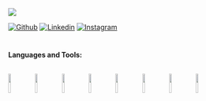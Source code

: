  <img src="https://readme-typing-svg.demolab.com/?lines=Hi%20I'm%20%20Aaryaveer;Learning%20Frontend%20Development;&font=Fira%20Code&center=true&width=440&height=45&color=f75c7e&vCenter=true&pause=1000&size=22" />
 

[![Github](https://img.shields.io/badge/-Github-000?style=flat&logo=Github&logoColor=white)](https://github.com/AKR-2803)
[![Linkedin](https://img.shields.io/badge/-LinkedIn-blue?style=flat&logo=Linkedin&logoColor=white)](http://www.linkedin.com/in/aaryaveer-rajput-0362b91b3/)
[![Instagram](https://img.shields.io/badge/-Instagram-c13584?style=flat&labelColor=c13584&logo=instagram&logoColor=white)](https://www.instagram.com/aaryaveer._/)
#
**Languages and Tools:**
##
<code><img width="10%" src="https://www.vectorlogo.zone/logos/reactjs/reactjs-ar21.svg"></code>
<code><img width="10%" color="white" src="https://www.vectorlogo.zone/logos/javascript/javascript-ar21.svg"></code>
<code><img width="10%" src="https://www.vectorlogo.zone/logos/w3_html5/w3_html5-ar21.svg"></code>
<code><img width="10%" src="https://www.vectorlogo.zone/logos/w3_css/w3_css-ar21.svg"></code>
<code><img width="10%" src="https://www.vectorlogo.zone/logos/mysql/mysql-ar21.svg"></code>
<code><img width="10%" src="https://www.vectorlogo.zone/logos/firebase/firebase-ar21.svg"></code>
<code><img width="10%" src="https://www.vectorlogo.zone/logos/git-scm/git-scm-ar21.svg"></code>
<code><img width="10%" src="https://www.vectorlogo.zone/logos/java/java-ar21.svg"></code>
